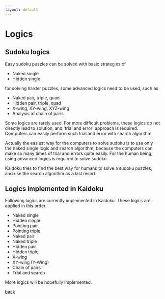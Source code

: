 ```yaml
---
layout: default
---
```


# Logics

## Sudoku logics

Easy sudoku puzzles can be solved with basic strategies of

- Naked single
- Hidden single

for solving harder puzzles, some advanced logics need to be used, such as

- Naked pair, triple, quad
- Hidden pair, triple, quad
- X-wing, XY-wing, XYZ-wing
- Analysis of chain of pairs

Some logics are rarely used. For more difficult problems, these logics do not directly lead to solution, and 'trial and error' approach is required. Computers can easily perform such trial and error with search algorithm.

Actually the easiest way for the computers to solve sudoku is to use only the naked single logic and search algorithm, because the computers can make so many times of trial and errors quite easily. For the human being, using advanced logics is required to solve sudoku.

Kaidoku tries to find the best way for humans to solve a sudoku puzzles, and use the search algorithm as a last resort.

## Logics implemented in Kaidoku

Following logics are currently implemented in Kaidoku. These logics are applied in this order.

- Naked single
- Hidden single
- Pointing pair
- Pointing triple
- Naked pair
- Naked triple
- Hidden pair
- Hidden triple
- X-wing
- XY-wing (Y-Wing)
- Chain of pairs
- Trial and search

More logics will be hopefully implemented.

[back](./)
